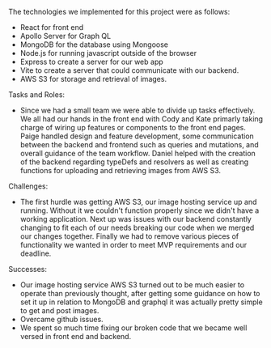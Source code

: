 The technologies we implemented for this project were as follows:
- React for front end
- Apollo Server for Graph QL
- MongoDB for the database using Mongoose
- Node.js for running javascript outside of the browser
- Express to create a server for our web app
- Vite to create a server that could communicate with our backend.
- AWS S3 for storage and retrieval of images.

Tasks and Roles:
- Since we had a small team we were able to divide up tasks effectively. We all had our hands in the front end with Cody and Kate primarly taking charge of wiring up features or components to the front end pages. Paige handled design and feature development, some communication between the backend and frontend such as queries and mutations, and overall guidance of the team workflow. Daniel helped with the creation of the backend regarding typeDefs and resolvers as well as creating functions for uploading and retrieving images from AWS S3.

Challenges: 
- The first hurdle was getting AWS S3, our image hosting service up and running. Without it we couldn't function properly since we didn't have a working application. Next up was issues with our backend constantly changing to fit each of our needs breaking our code when we merged our changes together. Finally we had to remove various pieces of functionality we wanted in order to meet MVP requirements and our deadline.

Successes: 
- Our image hosting service AWS S3 turned out to be much easier to operate than previously thought, after getting some guidance on how to set it up in relation to MongoDB and graphql it was actually pretty simple to get and post images. 
- Overcame github issues.
- We spent so much time fixing our broken code that we became well versed in front end and backend.

